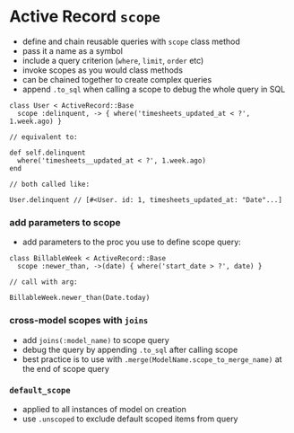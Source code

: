 # Active Record `scope`

- define and chain reusable queries with `scope` class method
- pass it a name as a symbol
- include a query criterion (`where`, `limit`, `order` etc)
- invoke scopes as you would class methods
- can be chained together to create complex queries
- append `.to_sql` when calling a scope to debug the whole query in SQL

```
class User < ActiveRecord::Base
  scope :delinquent, -> { where('timesheets_updated_at < ?', 1.week.ago) }

// equivalent to:

def self.delinquent
  where('timesheets__updated_at < ?', 1.week.ago)
end

// both called like:

User.delinquent // [#<User. id: 1, timesheets_updated_at: "Date"...]
```

### add parameters to scope

- add parameters to the proc you use to define scope query:

```
class BillableWeek < ActiveRecord::Base
  scope :newer_than, ->(date) { where('start_date > ?', date) }

// call with arg:

BillableWeek.newer_than(Date.today)
```

### cross-model scopes with `joins`

- add `joins(:model_name)` to scope query
- debug the query by appending `.to_sql` after calling scope
- best practice is to use with `.merge(ModelName.scope_to_merge_name)` at the end of scope query

### `default_scope`

- applied to all instances of model on creation
- use `.unscoped` to exclude default scoped items from query

